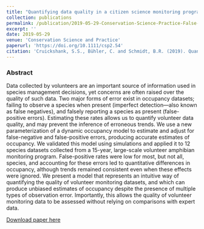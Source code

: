 ```yaml
---
title: "Quantifying data quality in a citizen science monitoring program: False negatives, false positives and occupancy trends"
collection: publications
permalink: /publication/2019-05-29-Conservation-Science-Practice-False-Positives-Mode
excerpt: ''
date: 2019-05-29
venue: 'Conservation Science and Practice'
paperurl: 'https://doi.org/10.1111/csp2.54'
citation: 'Cruickshank, S.S., Bühler, C. and Schmidt, B.R. (2019). Quantifying data quality in a citizen science monitoring program: False negatives, false positives and occupancy trends.  <i>Conservation Science and Practice</i>. e54'
---
```





### Abstract

Data collected by volunteers are an important source of information used in species management decisions, yet concerns are often raised over the quality of such data. Two major forms of error exist in occupancy datasets; failing to observe a species when present (imperfect detection—also known as false negatives), and falsely reporting a species as present (false-positive errors). Estimating these rates allows us to quantify volunteer data quality, and may prevent the inference of erroneous trends. We use a new parameterization of a dynamic occupancy model to estimate and adjust for false-negative and false-positive errors, producing accurate estimates of occupancy. We validated this model using simulations and applied it to 12 species datasets collected from a 15-year, large-scale volunteer amphibian monitoring program. False-positive rates were low for most, but not all, species, and accounting for these errors led to quantitative differences in occupancy, although trends remained consistent even when these effects were ignored. We present a model that represents an intuitive way of quantifying the quality of volunteer monitoring datasets, and which can produce unbiased estimates of occupancy despite the presence of multiple types of observation error. Importantly, this allows the quality of volunteer monitoring data to be assessed without relying on comparisons with expert data.

[Download paper here](https://doi.org/10.1111/csp2.54)

